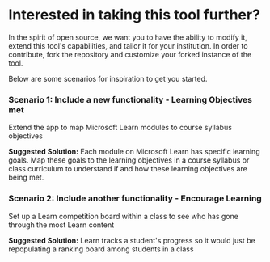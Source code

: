 # Interested in taking this tool further?

In the spirit of open source, we want you to have the ability to modify it, extend this tool's capabilities, and tailor it for your institution. In order to contribute, fork the repository and customize your forked instance of the tool.

Below are some scenarios for inspiration to get you started.

### Scenario 1: Include a new functionality - **Learning Objectives met**
Extend the app to map Microsoft Learn modules to course syllabus objectives

**Suggested Solution:** Each module on Microsoft Learn has specific learning goals. Map these goals to the learning objectives in a course syllabus or class curriculum to understand if and how these learning objectives are being met. 


### Scenario 2: Include another functionality - **Encourage Learning**
Set up a Learn competition board within a class to see who has gone through the most Learn content

**Suggested Solution:** Learn tracks a student's progress so it would just be repopulating a ranking board among students in a class


